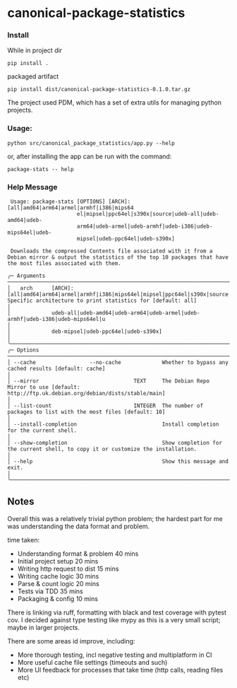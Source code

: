 # canonical-package-statistics

### Install

While in project dir

```shell
pip install .
```

packaged artifact

```shell
pip install dist/canonical-package-statistics-0.1.0.tar.gz
```

The project used PDM, which has a set of extra utils for managing python projects.

### Usage:

```shell
python src/canonical_package_statistics/app.py --help
```

or, after installing the app can be run with the command:

```shell
package-stats -- help
```

### Help Message

```shell
 Usage: package-stats [OPTIONS] [ARCH]:[all|amd64|arm64|armel|armhf|i386|mips64                                                                                                 
                      el|mipsel|ppc64el|s390x|source|udeb-all|udeb-amd64|udeb-                                                                                                  
                      arm64|udeb-armel|udeb-armhf|udeb-i386|udeb-mips64el|udeb-                                                                                                 
                      mipsel|udeb-ppc64el|udeb-s390x]                                                                                                                           
                                                                                                                                                                                
 Downloads the compressed Contents file associated with it from a Debian mirror & output the statistics of the top 10 packages that have the most files associated with them.   
                                                                                                                                                                                
╭─ Arguments ──────────────────────────────────────────────────────────────────────────────────────────────────────────────────────────────────────────────────────────────────╮
│   arch      [ARCH]:[all|amd64|arm64|armel|armhf|i386|mips64el|mipsel|ppc64el|s390x|source|  Specific architecture to print statistics for [default: all]                     │
│             udeb-all|udeb-amd64|udeb-arm64|udeb-armel|udeb-armhf|udeb-i386|udeb-mips64el|u                                                                                   │
│             deb-mipsel|udeb-ppc64el|udeb-s390x]                                                                                                                              │
╰──────────────────────────────────────────────────────────────────────────────────────────────────────────────────────────────────────────────────────────────────────────────╯
╭─ Options ────────────────────────────────────────────────────────────────────────────────────────────────────────────────────────────────────────────────────────────────────╮
│ --cache                 --no-cache             Whether to bypass any cached results [default: cache]                                                                         │
│ --mirror                              TEXT     The Debian Repo Mirror to use [default: http://ftp.uk.debian.org/debian/dists/stable/main]                                    │
│ --list-count                          INTEGER  The number of packages to list with the most files [default: 10]                                                              │
│ --install-completion                           Install completion for the current shell.                                                                                     │
│ --show-completion                              Show completion for the current shell, to copy it or customize the installation.                                              │
│ --help                                         Show this message and exit.                                                                                                   │
╰──────────────────────────────────────────────────────────────────────────────────────────────────────────────────────────────────────────────────────────────────────────────╯
```

## Notes

Overall this was a relatively trivial python problem; the hardest part for me was understanding the data format and problem.

time taken:

- Understanding format & problem 40 mins
- Initial project setup 20 mins
- Writing http request to dist 15 mins
- Writing cache logic 30 mins
- Parse & count logic 20 mins
- Tests via TDD 35 mins
- Packaging & config 10 mins

There is linking via ruff, formatting with black and test coverage with pytest cov. I decided against type testing like
mypy as this is a very small script; maybe in larger projects.

There are some areas id improve, including:

- More thorough testing, incl negative testing and multiplatform in CI
- More useful cache file settings (timeouts and such)
- More UI feedback for processes that take time (http calls, reading files etc)
